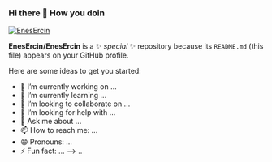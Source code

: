 ### Hi there 👋 How you doin

[![EnesErcin](https://github-readme-stats.vercel.app/api/top-langs/?username=EnesErcin&theme=noctis_minimus&count_private=true&hide=jupyter%20notebook,shell,stata,batchfile,tcl,forth,verilog)](https://github.com/EnesErcin/github-readme-stats)


**EnesErcin/EnesErcin** is a ✨ _special_ ✨ repository because its `README.md` (this file) appears on your GitHub profile.

Here are some ideas to get you started:

- 🔭 I’m currently working on ...
- 🌱 I’m currently learning ...
- 👯 I’m looking to collaborate on ...
- 🤔 I’m looking for help with ...
- 💬 Ask me about ...
- 📫 How to reach me: ...
- 😄 Pronouns: ...
- ⚡ Fun fact: ...
-->
..
